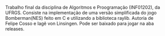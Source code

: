 Trabalho final da disciplina de Algoritmos e Proogramação (INF01202), da UFRGS. Consiste na implementação de uma versão simplificada do jogo Bomberman(NES) feito em C e utilizando a biblioteca raylib. Autoria de Felipe Cosso e Iagê von Linsingen.
Pode ser baixado para jogar na aba releases.
